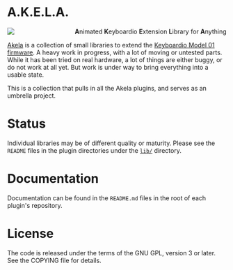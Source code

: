 # A.K.E.L.A.

<p>
 <span align="left">
  <a href="https://travis-ci.org/keyboardio/Akela"><img align="left" src="https://travis-ci.org/keyboardio/Akela.svg?branch=master"></a>
 </span>
 <p align="right">
  <strong>A</strong>nimated <strong>K</strong>eyboardio <strong>E</strong>xtension
  <strong>L</strong>ibrary for <strong>A</strong>nything
 </p>
</p>

[Akela][akela] is a collection of small libraries to extend
the [Keyboardio Model 01 firmware][kbdiofw]. A heavy work in progress, with a
lot of moving or untested parts. While it has been tried on real hardware, a lot
of things are either buggy, or do not work at all yet. But work is under way to
bring everything into a usable state.

 [kbdiofw]: https://github.com/Keyboardio/KeyboardioFirmware
 [akela]: https://github.com/keyboardio/Akela

This is a collection that pulls in all the Akela plugins, and serves as an
umbrella project.

Status
======

Individual libraries may be of different quality or maturity. Please see the
`README` files in the plugin directories under the [`lib/`](lib/) directory.

Documentation
=============

Documentation can be found in the `README.md` files in the root of each plugin's
repository.

License
=======

The code is released under the terms of the GNU GPL, version 3 or later. See the
COPYING file for details.
